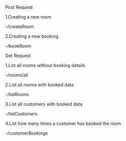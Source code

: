 Post Request

1.Creating a new room

-/createRoom

2.Creating a new booking

-/bookRoom

Get Request

1.List all rooms without booking details

-/rooms/all

2.List all rooms with booked data

-/listRooms

3.List all customers with booked data

-/listCustomers

4.List how many times a customer has booked the room

-/customerBookings
